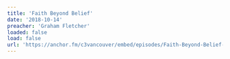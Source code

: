 ```yaml
---
title: 'Faith Beyond Belief'
date: '2018-10-14'
preacher: 'Graham Fletcher'
loaded: false
load: false
url: 'https://anchor.fm/c3vancouver/embed/episodes/Faith-Beyond-Belief---Ps--Graham-Fletcher---14th-October-2018-e2dbk2/a-a5rnkp'
---
```

